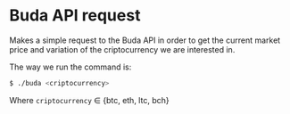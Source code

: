 # Buda API request

Makes a simple request to the Buda API in order to get the current market price and variation of the criptocurrency we are interested in.

The way we run the command is:

```bash
$ ./buda <criptocurrency>
```

Where  `criptocurrency` &isin; {btc, eth, ltc, bch}
